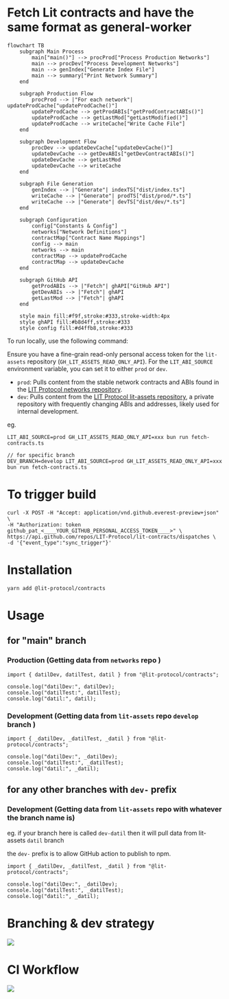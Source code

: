 # Fetch Lit contracts and have the same format as general-worker

```mermaid
flowchart TB
    subgraph Main Process
        main["main()"] --> procProd["Process Production Networks"]
        main --> procDev["Process Development Networks"]
        main --> genIndex["Generate Index File"]
        main --> summary["Print Network Summary"]
    end

    subgraph Production Flow
        procProd --> |"For each network"| updateProdCache["updateProdCache()"]
        updateProdCache --> getProdABIs["getProdContractABIs()"]
        updateProdCache --> getLastMod["getLastModified()"]
        updateProdCache --> writeCache["Write Cache File"]
    end

    subgraph Development Flow
        procDev --> updateDevCache["updateDevCache()"]
        updateDevCache --> getDevABIs["getDevContractABIs()"]
        updateDevCache --> getLastMod
        updateDevCache --> writeCache
    end

    subgraph File Generation
        genIndex --> |"Generate"| indexTS["dist/index.ts"]
        writeCache --> |"Generate"| prodTS["dist/prod/*.ts"]
        writeCache --> |"Generate"| devTS["dist/dev/*.ts"]
    end

    subgraph Configuration
        config["Constants & Config"]
        networks["Network Definitions"]
        contractMap["Contract Name Mappings"]
        config --> main
        networks --> main
        contractMap --> updateProdCache
        contractMap --> updateDevCache
    end

    subgraph GitHub API
        getProdABIs --> |"Fetch"| ghAPI["GitHub API"]
        getDevABIs --> |"Fetch"| ghAPI
        getLastMod --> |"Fetch"| ghAPI
    end

    style main fill:#f9f,stroke:#333,stroke-width:4px
    style ghAPI fill:#b8d4ff,stroke:#333
    style config fill:#d4ffb8,stroke:#333
```

To run locally, use the following command:

Ensure you have a fine-grain read-only personal access token for the `lit-assets` repository (`GH_LIT_ASSETS_READ_ONLY_API`). For the `LIT_ABI_SOURCE` environment variable, you can set it to either `prod` or `dev`.

- `prod`: Pulls content from the stable network contracts and ABIs found in the [LIT Protocol networks repository](https://github.com/LIT-Protocol/networks).
- `dev`: Pulls content from the [LIT Protocol lit-assets repository](https://github.com/LIT-Protocol/lit-assets), a private repository with frequently changing ABIs and addresses, likely used for internal development.

eg.

```
LIT_ABI_SOURCE=prod GH_LIT_ASSETS_READ_ONLY_API=xxx bun run fetch-contracts.ts

// for specific branch
DEV_BRANCH=develop LIT_ABI_SOURCE=prod GH_LIT_ASSETS_READ_ONLY_API=xxx bun run fetch-contracts.ts
```

# To trigger build

```
curl -X POST -H "Accept: application/vnd.github.everest-preview+json" \
-H "Authorization: token github_pat_<____YOUR_GITHUB_PERSONAL_ACCESS_TOKEN____>" \
https://api.github.com/repos/LIT-Protocol/lit-contracts/dispatches \
-d '{"event_type":"sync_trigger"}'
```

# Installation

```
yarn add @lit-protocol/contracts
```

# Usage

## for "main" branch

### Production (Getting data from `networks` repo )

```
import { datilDev, datilTest, datil } from "@lit-protocol/contracts";

console.log("datilDev:", datilDev);
console.log("datilTest:", datilTest);
console.log("datil:", datil);
```

### Development (Getting data from `lit-assets` repo `develop` branch )

```
import { _datilDev, _datilTest, _datil } from "@lit-protocol/contracts";

console.log("datilDev:", _datilDev);
console.log("datilTest:", _datilTest);
console.log("datil:", _datil);
```

## for any other branches with `dev-` prefix

### Development (Getting data from `lit-assets` repo with whatever the branch name is)

eg. if your branch here is called `dev-datil` then it will pull data from lit-assets `datil` branch

the `dev-` prefix is to allow GitHub action to publish to npm.

```
import { _datilDev, _datilTest, _datil } from "@lit-protocol/contracts";

console.log("datilDev:", _datilDev);
console.log("datilTest:", _datilTest);
console.log("datil:", _datil);
```

# Branching & dev strategy

![](https://i.ibb.co/Z136p20/image.png)

# CI Workflow

![](https://www.plantuml.com/plantuml/png/TP6nSl8m48HxFSMLvf-11p35Ju0KAI0COM1I2ljiYyWdpKaYuUqZ2Po9YtIQtTMdqzx2USa-z5haWoWFhDeM6Kw6FnfjFkT2DL0Cwk5cyVy4V8S4nIwuRY9GEuHYZzOuvGtVOAsSbRvA5jMg4UKRUdYcgs93FPA7esGbpnhTdRraILKtHc-aeea0o7SRmv04k2Vd-SbqiyRhzDyejiRhA0N5QmJoA9EL8VLhnc1XQsgSNHn8gc4PQ2xA5ugzQ1t1DYQHAfN6BlU1eC7uoMbboBEil9jv1vPD_RSRntsOBHAoz3Z5BsiuklqbKLUcxvNFhwTkOTL9QeUQTk6iLHIVTDmArZzLlQFBtrk6ti8HsIaJ1mSOQ0y9af_r0UGDR7UReQUjoPIqF2rlS99CYjgX7-UD5Oju3ht-1W00)
